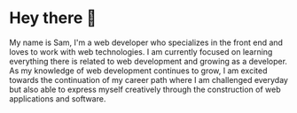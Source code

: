 <h1 align="left">Hey there 👋</h1>
<p align="left">My name is Sam, I'm a web developer who specializes in the front end and loves to work with web technologies. I am currently focused on learning everything there is related to web development and growing as a developer. As my knowledge of web development continues to grow, I am excited towards the continuation of my career path where I am challenged everyday but also able to express myself creatively through the construction of web applications and software.</p>

